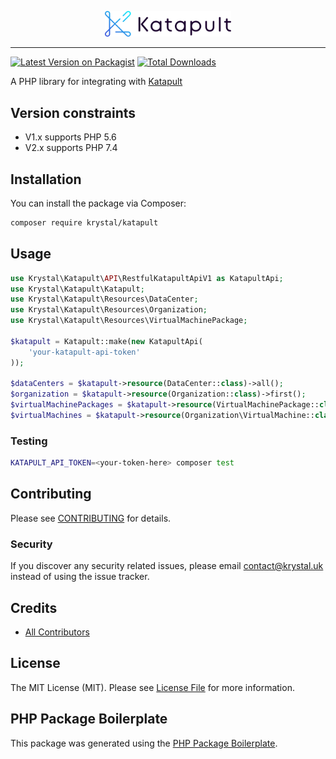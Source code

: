 <p align="center"><img src="./katapult_logo.svg" alt="Katapult logo" width="40%" /></p>

---

[![Latest Version on Packagist](https://img.shields.io/packagist/v/krystal/katapult.svg?style=flat-square)](https://packagist.org/packages/krystal/katapult)
[![Total Downloads](https://img.shields.io/packagist/dt/krystal/katapult.svg?style=flat-square)](https://packagist.org/packages/krystal/katapult)

A PHP library for integrating with [Katapult](https://katapult.io/)

## Version constraints
* V1.x supports PHP 5.6
* V2.x supports PHP 7.4

## Installation

You can install the package via Composer:

```bash
composer require krystal/katapult
```

## Usage

``` php
use Krystal\Katapult\API\RestfulKatapultApiV1 as KatapultApi;
use Krystal\Katapult\Katapult;
use Krystal\Katapult\Resources\DataCenter;
use Krystal\Katapult\Resources\Organization;
use Krystal\Katapult\Resources\VirtualMachinePackage;

$katapult = Katapult::make(new KatapultApi(
    'your-katapult-api-token'
));

$dataCenters = $katapult->resource(DataCenter::class)->all();
$organization = $katapult->resource(Organization::class)->first();
$virtualMachinePackages = $katapult->resource(VirtualMachinePackage::class)->all();
$virtualMachines = $katapult->resource(Organization\VirtualMachine::class, $organization)->all();
```

### Testing

``` bash
KATAPULT_API_TOKEN=<your-token-here> composer test
```

## Contributing

Please see [CONTRIBUTING](CONTRIBUTING.md) for details.

### Security

If you discover any security related issues, please email contact@krystal.uk instead of using the issue tracker.

## Credits

- [All Contributors](../../contributors)

## License

The MIT License (MIT). Please see [License File](LICENSE.md) for more information.

## PHP Package Boilerplate

This package was generated using the [PHP Package Boilerplate](https://laravelpackageboilerplate.com).
